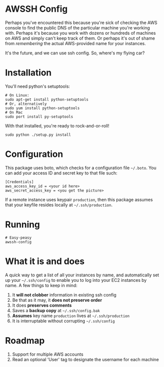 AWSSH Config
============

Perhaps you've encountered this because you're sick of checking the AWS console
to find the public DNS of the particular machine you're working with. Perhaps 
it's because you work with dozens or hundreds of machines on AWS and simply can't
keep track of them. Or perhaps it's out of shame from _remembering_ the actual
AWS-provided name for your instances.

It's the future, and we can use ssh config. So, where's my flying car?

Installation
============

You'll need python's setuptools:

	# On Linux:
	sudo apt-get install python-setuptools
	# Or, alternatively
	sudo yum install python-setuptools
	# On Mac
	sudo port install py-setuptools

With that installed, you're ready to rock-and-or-roll!

	sudo python ./setup.py install

Configuration
=============

This package uses boto, which checks for a configuration file `~/.boto`. You can
add your access ID and secret key to that file such:

	[Credentials]
	aws_access_key_id = <your id here>
	aws_secret_access_key = <you get the picture>

If a remote instance uses keypair `production`, then this package assumes that your
keyfile resides locally at `~/.ssh/production`.

Running
=======

	# Easy-peasy
	awssh-config

What it is and does
===================

A quick way to get a list of all your instances by name, and automatically set up
your `~/.ssh/config` to enable you to log into your EC2 instances by name. A few
things to keep in mind:

1. It __will not clobber__ information in existing ssh config
2. Be that as it may, it __does not preserve order__
3. It does __preserves comments__
4. Saves a __backup copy__ at `~/.ssh/config.bak`
5. __Assumes__ key name `production` lives at `~/.ssh/production`
6. It is interruptable without corrupting `~/.ssh/config`

Roadmap
=======

1. Support for multiple AWS accounts
2. Read an optional 'User' tag to designate the username for each machine